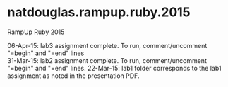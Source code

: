 # natdouglas.rampup.ruby.2015
RampUp Ruby 2015

06-Apr-15: lab3 assignment complete.  To run, comment/uncomment "=begin" and "=end" lines  
31-Mar-15: lab2 assignment complete.  To run, comment/uncomment "=begin" and "=end" lines.
22-Mar-15: lab1 folder corresponds to the lab1 assignment as noted in the presentation PDF.
